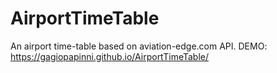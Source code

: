 # AirportTimeTable
An airport time-table based on aviation-edge.com API.
DEMO:  https://gagiopapinni.github.io/AirportTimeTable/
